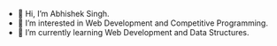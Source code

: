 - 👋 Hi, I’m Abhishek Singh.
- 👀 I’m interested in Web Development and Competitive Programming.
- 🌱 I’m currently learning Web Development and Data Structures.

<!---
singhabhishek6996/singhabhishek6996 is a ✨ special ✨ repository because its `README.md` (this file) appears on your GitHub profile.
You can click the Preview link to take a look at your changes.
--->
